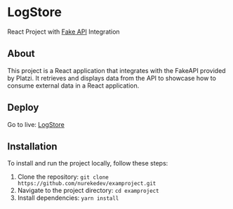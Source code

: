 # LogStore 

React Project with [Fake API](https://fakeapi.platzi.com/) Integration


## About

This project is a React application that integrates with the FakeAPI provided by Platzi. It retrieves and displays data from the API to showcase how to consume external data in a React application.

## Deploy

Go to live: [LogStore](https://main--effortless-druid-cb91a9.netlify.app/)

## Installation

To install and run the project locally, follow these steps:

1. Clone the repository: `git clone https://github.com/nurekedev/examproject.git`
2. Navigate to the project directory: `cd examproject`
3. Install dependencies: `yarn install`
